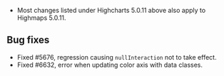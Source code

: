 - Most changes listed under Highcharts 5.0.11 above also apply to Highmaps 5.0.11.
## Bug fixes 
- Fixed #5676, regression causing ``nullInteraction`` not to take effect.
- Fixed #6632, error when updating color axis with data classes.
